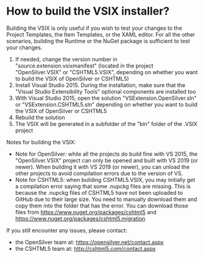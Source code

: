 # How to build the VSIX installer?

Building the VSIX is only useful if you wish to test your changes to the Project Templates, the Item Templates, or the XAML editor. For all the other scenarios, building the Runtime or the NuGet package is sufficient to test your changes.

1. If needed, change the version number in "source.extension.vsixmanifest" (located in the project "OpenSilver.VSIX" or "CSHTML5.VSIX", depending on whether you want to build the VSIX of OpenSilver or CSHTML5)
2. Install Visual Studio 2015. During the installation, make sure that the "Visual Studio Extensibility Tools" optional components are installed too
3. With Visual Studio 2015, open the solution "VSExtension.OpenSilver.sln" or "VSExtension.CSHTML5.sln" depending on whether you want to build the VSIX of OpenSilver or CSHTML5
4. Rebuild the solution
5. The VSIX will be generated in a subfolder of the "bin" folder of the .VSIX project

Notes for building the VSIX:
- Note for OpenSilver: while all the projects do build fine with VS 2015, the "OpenSilver.VSIX" project can only be opened and built with VS 2019 (or newer). When building it with VS 2019 (or newer), you can unload the other projects to avoid compilation errors due to the version of VS.
- Note for CSHTML5: when building CSHTML5.VSIX, you may initially get a compilation error saying that some .nupckg files are missing. This is because the .nupckg files of CSHTML5 have not been uploaded to GitHub due to their large size. You need to manually download them and copy them into the folder that has the error. You can download those files from https://www.nuget.org/packages/cshtml5 and https://www.nuget.org/packages/cshtml5.migration

If you still encounter any issues, please contact:
- the OpenSilver team at: https://opensilver.net/contact.aspx
- the CSHTML5 team at: http://cshtml5.com/contact.aspx






